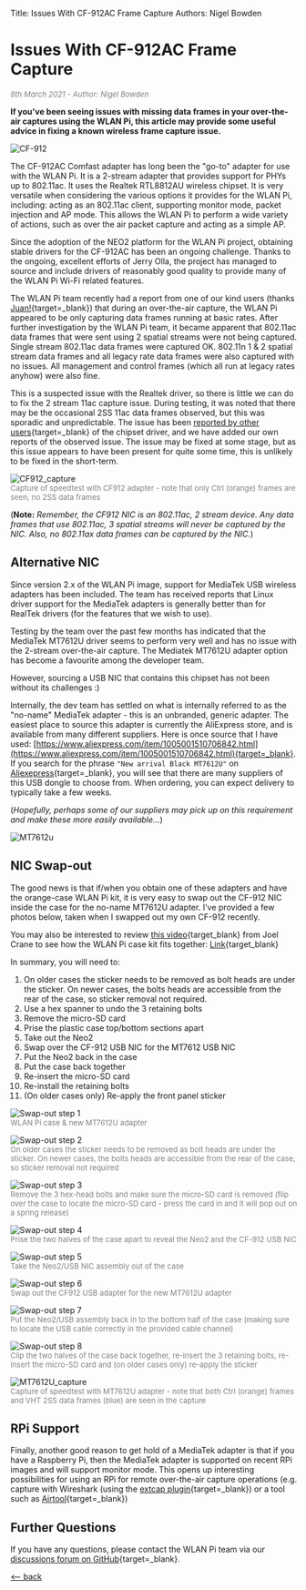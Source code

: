Title: Issues With CF-912AC Frame Capture 
Authors: Nigel Bowden

# Issues With CF-912AC Frame Capture

<span style="font-size: small; color:gray">*8th March 2021 - Author: Nigel Bowden*</span>

__If you've been seeing issues with missing data frames in your over-the-air captures using the WLAN Pi, this article may provide some useful advice in fixing a known wireless frame capture issue.__

![CF-912](../images/cf912.jpg)

The CF-912AC Comfast adapter has long been the "go-to" adapter for use with the WLAN Pi. It is a 2-stream adapter that provides support for PHYs up to 802.11ac.  It uses the Realtek RTL8812AU wireless chipset. It is very versatile when considering the various options it provides for the WLAN Pi, including: acting as an 802.11ac client, supporting monitor mode, packet injection and AP mode. This allows the WLAN Pi to perform a wide variety of actions, such as over the air packet capture and acting as a simple AP.

Since the adoption of the NEO2 platform for the WLAN Pi project, obtaining stable drivers for the CF-912AC has been an ongoing challenge. Thanks to the ongoing, excellent efforts of Jerry Olla, the project has managed to source and include drivers of reasonably good quality to provide many of the WLAN Pi Wi-Fi related features.

The WLAN Pi team recently had a report from one of our kind users (thanks [Juan!](https://twitter.com/ibanezjuan_){target=_blank}) that during an over-the-air capture, the WLAN Pi appeared to be only capturing data frames running at basic rates. After further investigation by the WLAN Pi team, it became apparent that 802.11ac data frames that were sent using 2 spatial streams were not being captured. Single stream 802.11ac data frames were captured OK. 802.11n 1 & 2 spatial stream data frames and all legacy rate data frames were also captured with no issues. All management and control frames (which all run at legacy rates anyhow) were also fine.

This is a suspected issue with the Realtek driver, so there is little we can do to fix the 2 stream 11ac capture issue. During testing, it was noted that there may be the occasional 2SS 11ac data frames observed, but this was sporadic and unpredictable. The issue has been [reported by other users](https://github.com/aircrack-ng/rtl8812au/issues/635){target=_blank} of the chipset driver, and we have added our own reports of the observed issue. The issue may be fixed at some stage, but as this issue appears to have been present for quite some time, this is unlikely to be fixed in the short-term.

![CF912_capture](../images/cf912_capture.PNG)<br>
<span style="font-size: small; color:gray">Capture of speedtest with CF912 adapter - note that only Ctrl (orange) frames are seen, no 2SS data frames</span>

(__Note:__ *Remember, the CF912 NIC is an 802.11ac, 2 stream device. Any data frames that use 802.11ac, 3 spatial streams will never be captured by the NIC. Also, no 802.11ax data frames can be captured by the NIC.*)

## Alternative NIC

Since version 2.x of the WLAN Pi image, support for MediaTek USB wireless adapters has been included. The team has received reports that Linux driver support for the MediaTek adapters is generally better than for RealTek drivers (for the features that we wish to use). 

Testing by the team over the past few months has indicated that the MediaTek MT7612U driver seems to perform very well and has no issue with the 2-stream over-the-air capture. The Mediatek MT7612U adapter option has become a favourite among the developer team.

However, sourcing a USB NIC that contains this chipset has not been without its challenges :)

Internally, the dev team has settled on what is internally referred to as the "no-name" MediaTek adapter - this is an unbranded, generic adapter. The easiest place to source this adapter is currently the AliExpress store, and is available from many different suppliers. Here is once source that I have used: [https://www.aliexpress.com/item/1005001510706842.html](https://www.aliexpress.com/item/1005001510706842.html){target=_blank}. If you search for the phrase `"New arrival Black MT7612U"` on [Aliexepress](https://www.aliexpress.com){target=_blank}, you will see that there are many suppliers of this USB dongle to choose from. When ordering, you can expect delivery to typically take a few weeks.

(*Hopefully, perhaps some of our suppliers may pick up on this requirement and make these more easily available...*)

![MT7612u](../images/mt7612u_adapter.png)

## NIC Swap-out 

The good news is that if/when you obtain one of these adapters and have the orange-case WLAN Pi kit, it is very easy to swap out the CF-912 NIC inside the case for the no-name MT7612U adapter. I've provided a few photos below, taken when I swapped out my own CF-912 recently. 

You may also be interested to review [this video](https://www.youtube.com/watch?v=8xih17YZF8c){target_blank} from Joel Crane to see how the WLAN Pi case kit fits together: [Link](https://www.youtube.com/watch?v=8xih17YZF8c){target_blank}

In summary, you will need to:

1. On older cases the sticker needs to be removed as bolt heads are under the sticker. On newer cases, the bolts heads are accessible from the rear of the case, so sticker removal not required.
2. Use a hex spanner to undo the 3 retaining bolts
3. Remove the micro-SD card
3. Prise the plastic case top/bottom sections apart
4. Take out the Neo2
5. Swap over the CF-912 USB NIC for the MT7612 USB NIC
6. Put the Neo2 back in the case
7. Put the case back together
8. Re-insert the micro-SD card 
9. Re-install the retaining bolts
10. (On older cases only) Re-apply the front panel sticker

![Swap-out step 1](../images/cf912_swapout_1.jpg)<br>
<span style="font-size: small; color:gray">WLAN Pi case & new MT7612U adapter</span>

![Swap-out step 2](../images/cf912_swapout_2.jpg)<br>
<span style="font-size: small; color:gray">On older cases the sticker needs to be removed as bolt heads are under the sticker. On newer cases, the bolts heads are accessible from the rear of the case, so sticker removal not required</span>

![Swap-out step 3](../images/cf912_swapout_3.jpg)<br>
<span style="font-size: small; color:gray">Remove the 3 hex-head bolts and make sure the micro-SD card is removed (flip over the case to locate the micro-SD card - press the card in and it will pop out on a spring release)</span>

![Swap-out step 4](../images/cf912_swapout_4.jpg)<br>
<span style="font-size: small; color:gray">Prise the two halves of the case apart to reveal the Neo2 and the CF-912 USB NIC</span>

![Swap-out step 5](../images/cf912_swapout_5.jpg)<br>
<span style="font-size: small; color:gray">Take the Neo2/USB NIC assembly out of the case</span>

![Swap-out step 6](../images/cf912_swapout_6.jpg)<br>
<span style="font-size: small; color:gray">Swap out the CF912 USB adapter for the new MT7612U adapter</span>

![Swap-out step 7](../images/cf912_swapout_7.jpg)<br>
<span style="font-size: small; color:gray">Put the Neo2/USB assembly back in to the bottom half of the case (making sure to locate the USB cable correctly in the provided cable channel)</span>

![Swap-out step 8](../images/cf912_swapout_8.jpg)<br>
<span style="font-size: small; color:gray">Clip the two halves of the case back together, re-insert the 3 retaining bolts, re-insert the micro-SD card and (on older cases only) re-apply the sticker</span>


![MT7612U_capture](../images/mt7612u_capture.PNG)<br>
<span style="font-size: small; color:gray">Capture of speedtest with MT7612U adapter - note that both Ctrl (orange) frames and VHT 2SS data frames (blue) are seen in the capture</span>

## RPi Support

Finally, another good reason to get hold of a MediaTek adapter is that if you have a Raspberry Pi, then the MediaTek adapter is supported on recent RPi images and will support monitor mode. This opens up interesting possibilities for using an RPi for remote over-the-air capture operations (e.g. capture with Wireshark (using the [extcap plugin](https://github.com/wifinigel/wlan-extcap-win){target=_blank}) or a tool such as [Airtool](https://www.intuitibits.com/products/airtool/){target=_blank})

## Further Questions

If you have any questions, please contact the WLAN Pi team via our [discussions forum on GitHub](https://github.com/WLAN-Pi/releases/discussions){target=_blank}.

[<-- back][back]

<!-- Link list -->
[back]: index.md
